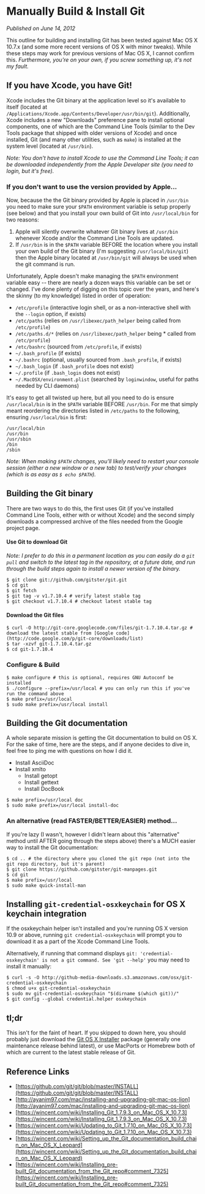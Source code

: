 # Manually Build & Install Git

*Published on June 14, 2012*

This outline for building and installing Git has been tested against Mac OS X 10.7.x (and some more recent versions of OS X with minor tweaks). While these steps may work for previous versions of Mac OS X, I cannot confirm this. *Furthermore, you're on your own, if you screw something up, it's not my fault.*

## If you have Xcode, you have Git!

Xcode includes the Git binary at the application level so it's available to itself (located at `/Applications/Xcode.app/Contents/Developer/usr/bin/git`). Additionally, Xcode includes a new "Downloads" preference pane to install optional components, one of which are the Command Line Tools (similar to the Dev Tools package that shipped with older versions of Xcode) and once installed, Git (and many other utilities, such as `make`) is installed at the system level (located at `/usr/bin`).

*Note: You don't have to install Xcode to use the Command Line Tools; it can be downloaded independently from the Apple Developer site (you need to login, but it's free).*

### If you don't want to use the version provided by Apple...

Now, because the the Git binary provided by Apple is placed in `/usr/bin` you need to make sure your `$PATH` environment variable is setup properly (see below) and that you install your own build of Git into `/usr/local/bin` for two reasons:

1. Apple will silently overwrite whatever Git binary lives at `/usr/bin` whenever Xcode and/or the Command Line Tools are updated.
1. If `/usr/bin` is in the `$PATH` variable BEFORE the location where you install your own build of the Git binary (I'm suggesting `/usr/local/bin/git`) then the Apple binary located at `/usr/bin/git` will always be used when the git command is run.

Unfortunately, Apple doesn't make managing the `$PATH` environment variable easy -- there are nearly a dozen ways this variable can be set or changed. I've done plenty of digging on this topic over the years, and here's the skinny (to my knowledge) listed in order of operation:

* `/etc/profile` (interactive login shell, or as a non-interactive shell with the `--login` option, if exists)
* `/etc/paths` (relies on `/usr/libexec/path_helper` being called from `/etc/profile`)
* `/etc/paths.d/*` (relies on `/usr/libexec/path_helper` being * called from `/etc/profile`)
* `/etc/bashrc` (sourced from `/etc/profile`, if exists)
* `~/.bash_profile` (if exists)
* `~/.bashrc` (optional, usually sourced from `.bash_profile`, if exists)
* `~/.bash_login` (if `.bash_profile` does not exist)
* `~/.profile` (if `.bash_login` does not exist)
* `~/.MacOSX/environment.plist` (searched by `loginwindow`, useful for paths needed by CLI daemons)

It's easy to get all twisted up here, but all you need to do is ensure `/usr/local/bin` is in the `$PATH` variable BEFORE `/usr/bin`. For me that simply meant reordering the directories listed in `/etc/paths` to the following, ensuring `/usr/local/bin` is first:

```
/usr/local/bin
/usr/bin
/usr/sbin
/bin
/sbin
```

*Note: When making `$PATH` changes, you'll likely need to restart your console session (either a new window or a new tab) to test/verify your changes (which is as easy as `$ echo $PATH`).*

## Building the Git binary

There are two ways to do this, the first uses Git (if you've installed Command Line Tools, either with or without Xcode) and the second simply downloads a compressed archive of the files needed from the Google project page.

#### Use Git to download Git

*Note: I prefer to do this in a permanent location as you can easily do a `git pull` and switch to the latest tag in the repository, at a future date, and run through the build steps again to install a newer version of the binary.*

```language-bash
$ git clone git://github.com/gitster/git.git
$ cd git
$ git fetch
$ git tag -v v1.7.10.4 # verify latest stable tag
$ git checkout v1.7.10.4 # checkout latest stable tag
```

#### Download the Git files

```language-bash
$ curl -O http://git-core.googlecode.com/files/git-1.7.10.4.tar.gz # download the latest stable from [Google code](http://code.google.com/p/git-core/downloads/list)
$ tar -xzvf git-1.7.10.4.tar.gz
$ cd git-1.7.10.4
```

### Configure & Build

```language-bash
$ make configure # this is optional, requires GNU Autoconf be installed
$ ./configure --prefix=/usr/local # you can only run this if you've run the command above
$ make prefix=/usr/local
$ sudo make prefix=/usr/local install
```

## Building the Git documentation

A whole separate mission is getting the Git documentation to build on OS X. For the sake of time, here are the steps, and if anyone decides to dive in, feel free to ping me with questions on how I did it.

* Install AsciiDoc
* Install xmlto
   * Install getopt
   * Install gettext
   * Install DocBook

```language-bash
$ make prefix=/usr/local doc
$ sudo make prefix=/usr/local install-doc
```

### An alternative (read FASTER/BETTER/EASIER) method...

If you're lazy (I wasn't, however I didn't learn about this "alternative" method until AFTER going through the steps above) there's a MUCH easier way to install the Git documentation:

```language-bash
$ cd .. # the directory where you cloned the git repo (not into the git repo directory, but it's parent)
$ git clone https://github.com/gitster/git-manpages.git
$ cd git
$ make prefix=/usr/local
$ sudo make quick-install-man
```

## Installing `git-credential-osxkeychain` for OS X keychain integration

If the osxkeychain helper isn't installed and you're running OS X version 10.9 or above, running `git credential-osxkeychain` will prompt you to download it as a part of the Xcode Command Line Tools.

Alternatively, if running that command displays `git: 'credential-osxkeychain' is not a git command. See 'git --help'` you may need to install it manually:

```language-bash
$ curl -s -O http://github-media-downloads.s3.amazonaws.com/osx/git-credential-osxkeychain
$ chmod u+x git-credential-osxkeychain
$ sudo mv git-credential-osxkeychain "$(dirname $(which git))/"
$ git config --global credential.helper osxkeychain
```

## tl;dr

This isn't for the faint of heart. If you skipped to down here, you should probably just download the [Git OS X Installer](http://code.google.com/p/git-osx-installer/) package (generally one maintenance release behind latest), or use MacPorts or Homebrew both of which are current to the latest stable release of Git.

## Reference Links

* [https://github.com/git/git/blob/master/INSTALL](https://github.com/git/git/blob/master/INSTALL)
* [http://ayanim97.com/mac/installing-and-upgrading-git-mac-os-lion](http://ayanim97.com/mac/installing-and-upgrading-git-mac-os-lion)
* [https://wincent.com/wiki/Installing_Git_1.7.9.3_on_Mac_OS_X_10.7.3](https://wincent.com/wiki/Installing_Git_1.7.9.3_on_Mac_OS_X_10.7.3)
* [https://wincent.com/wiki/Updating_to_Git_1.7.10_on_Mac_OS_X_10.7.3](https://wincent.com/wiki/Updating_to_Git_1.7.10_on_Mac_OS_X_10.7.3)
* [https://wincent.com/wiki/Setting_up_the_Git_documentation_build_chain_on_Mac_OS_X_Leopard](https://wincent.com/wiki/Setting_up_the_Git_documentation_build_chain_on_Mac_OS_X_Leopard)
* [https://wincent.com/wiki/Installing_pre-built_Git_documentation_from_the_Git_repo#comment_7325](https://wincent.com/wiki/Installing_pre-built_Git_documentation_from_the_Git_repo#comment_7325)